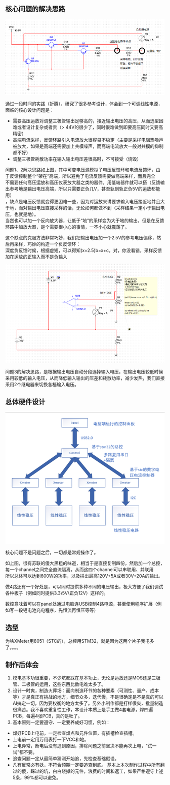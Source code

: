 ## 核心问题的解决思路

![基本原理](<assets/屏幕截图 2024-09-25 190410.png>)

通过一段时间的实践（折腾），研究了很多参考设计，体会到一个可调线性电源，面临的核心设计问题是：
- 需要高压运放对调整三极管输出足够高的，接近输出电压的高压，从而选型困难或者设计复杂或者贵（> 44V的很少了，同时很难做到即要高压同时又要高精密）
- 高端电流采样，反馈环路引入电流放大很容易不稳定（主要是采样电阻热噪声被放大，如果是高端还需要加上共模噪声，而高端电流放大一般对共模的抑制都不好）
- 调整三极管耗散功率在输入输出电压差很高时，不可接受（烧毁）

问题1、2解决思路如上图，其中可变电压源模拟了电压反馈环和电流反馈环，由于反馈控制整个“架在”高端，所以避免了电流反馈需要做高端采样，而且完全  
不需要任何高压运放和高压仪表放大器之类的器件，用低端器件就可以搭（反馈输出参考地是输出电压高端，所以只需要正负几V，甚至轨到轨正负5V的运放都能用）    
，缺点是电压反馈就变得更困难一些，因为对运放来讲要求输入电压接近地并且大于地，而对输出电压直接采样的话，无论如何都做不到（采样结果一定小于输出电压，也就是地）。  
当然也可以加一个反向放大器，让低于“地”的采样变为大于地的输出，但是在反馈环路中加放大器，是个需要很小心的事情，一不小心就震荡了。

这个缺点的克服方法非常巧妙，我们把输出电压加一个2.5V的参考电压偏移，然后再采样，巧妙的构造一个负反馈环：  
深度负反馈时候，根据虚短，可以得知(x+2.5)b=x+c，对，你没看错，采样反馈加在运放的正输入而不是负输入

![基本原理](<assets/屏幕截图 2024-09-25 191608.png>)

问题3的解决思路，是根据输出电压自动分段选择输入电压，在输出电压较低时候采用较低的输入电压，从而降低输入输出的压差和耗散功率，减少发热，我们直接采用2个继电器来切换各档输入电压。

## 总体硬件设计

![基本原理](<assets/屏幕截图 2024-09-25 193709.png>)

核心问题不是问题之后，一切都是常规操作了。

如上图，很有苏联的傻大黑粗的味道，相当于是直接复制四份，然后加一个总控，每一个channel之间完全直流隔离，从而这四个channel可以串联用、并联用  
所以总体可以达到600W的功率，以及拼出最高120V+5A或者30V+20A的输出。

做4路还有一个好处是，可以同时提供多种不同的电压输出，极大方便了我们调试各种板子（例如同时提供3.3\5V\正负12V）这样的。

数控意味着可以在panel处通过电脑连USB控制4路电源，甚至使用程序扩展（例如写一段锂电池充电程序，先恒流再恒压等等）

## 选型

为啥XMeter用8051（STC的），总控用STM32，就是因为这两个片子我屯多了。。。。

## 制作后体会 ##
1. 模电基本功很重要，不少坑都踩在基本功上，无论是运放还是MOS还是三极管、二极管的运用，这些东西比数电难太多了。
2. 设计一时爽，制造火葬场：面向制造环节的各种要素（可测性、量产、成本等）才是真正有挑战的地方，细节众多，迭代慢，不是很确定是不是真的可以AI搞定一切，因为要权衡的地方太多了。另外小制作都是打样很爽，批量制造很痛苦。我不喜欢重复性工作，本设计本质上是手工做4套电源，焊四遍PCB，每遍4张PCB，真的是吐了。
3. 基本原则一定要遵守、一定要养成好习惯，例如：
* 焊好PCB上电前，一定检查焊点和元件位置，有插槽检查插槽。
* 上电前一定用万用表打一下VCC和地。
* 上电异常，断电后没有追到原因，排除问题之前坚决不能再次上电，"试一试"都不要。
* 追查问题一定从最简单猜测开始追，先检查基础假设。
* 凡有反常必有妖，不符合预期一定要追查到底。
基本上本次制作过程中所有翻过的傻，踩过的坑，白白烧掉的元件，浪费的时间和返工，如果严格遵守上述5条，99%都可以避免。